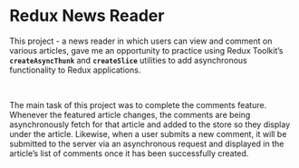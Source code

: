 # **Redux News Reader**

This project - a news reader in which users can view and comment on various articles, gave me an opportunity to practice using Redux Toolkit’s **`createAsyncThunk`** and **`createSlice`** utilities to add asynchronous functionality to Redux applications.

<br>

The main task of this project was to complete the comments feature. Whenever the featured article changes, the comments are being asynchronously fetch for that article and added to the store so they display under the article. Likewise, when a user submits a new comment, it will be submitted to the server via an asynchronous request and displayed in the article’s list of comments once it has been successfully created.





